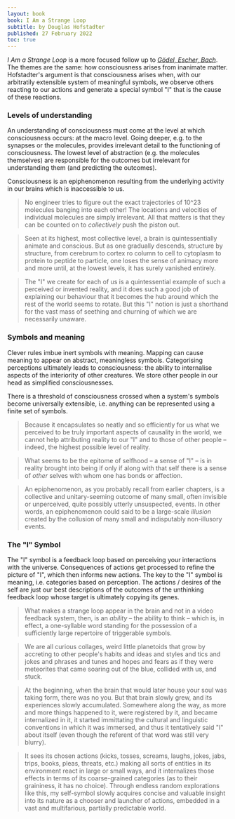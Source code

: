 ```yaml
---
layout: book
book: I Am a Strange Loop
subtitle: by Douglas Hofstadter
published: 27 February 2022
toc: true
---
```


*I Am a Strange Loop* is a more focused follow up to *[Gödel, Escher, Bach](Godel-Escher-Bach.md)*. The themes are the same: how consciousness arises from inanimate matter. Hofstadter's argument is that consciousness arises when, with our arbitratily extensible system of meaningful symbols, we observe others reacting to our actions and generate a special symbol "I" that is the cause of these reactions. 

### Levels of understanding
An understanding of consciousness must come at the level at which consciousness occurs: at the macro level. Going deeper, e.g. to the synapses or the molecules, provides irrelevant detail to the functioning of consciousness. The lowest level of abstraction (e.g. the molecules themselves) are responsible for the outcomes but irrelevant for understanding them (and predicting the outcomes).

Consciousness is an epiphenomenon resulting from the underlying activity in our brains which is inaccessible to us.

> No engineer tries to figure out the exact trajectories of 10^23 molecules banging into each other! The locations and velocities of individual molecules are simply irrelevant. All that matters is that they can be counted on to *collectively* push the piston out.

> Seen at its highest, most collective level, a brain is quintessentially animate and conscious. But as one gradually descends, structure by structure, from cerebrum to cortex ro column to cell to cytoplasm to protein to peptide to particle, one loses the sense of animacy more and more until, at the lowest levels, it has surely vanished entirely.

> The "I" we create for each of us is a quintessential example of such a perceived or invented reality, and it does such a good job of explaining our behaviour that it becomes the hub around which the rest of the world seems to rotate. But this "I" notion is just a shorthand for the vast mass of seething and churning of which we are necessarily unaware.

### Symbols and meaning
Clever rules imbue inert symbols with meaning. Mapping can cause meaning to appear on abstract, meaningless symbols. Categorising perceptions ultimately leads to consciousness: the ability to internalise aspects of the interiority of other creatures. We store other people in our head as simplified consciousnesses.

There is a threshold of consciousness crossed when a system's symbols become universally extensible, i.e. anything can be represented using a finite set of symbols.

> Because it encapsulates so neatly and so efficiently for us what we perceived to be truly important aspects of causality in the world, we cannot help attributing reality to our "I" and to those of other people – indeed, the highest possible level of reality.

> What seems to be the epitome of selfhood – a sense of "I" – is in reality brought into being if only if along with that self there is a sense of *other* selves with whom one has bonds or affection.

> An epiphenomenon, as you probably recall from earlier chapters, is a collective and unitary-seeming outcome of many small, often invisible or unperceived, quite possibly utterly unsuspected, events. In other words, an epiphenomenon could said to be a large-scale *illusion* created by the collusion of many small and indisputably non-illusory events.

### The "I" Symbol
The "I" symbol is a feedback loop based on perceiving your interactions with the universe. Consequences of actions get processed to refine the picture of "I", which then informs new actions.
The key to the "I" symbol is meaning, i.e. categories based on perception.
The actions / desires of the self are just our best descriptions of the outcomes of the unthinking feedback loop whose target is ultimately copying its genes.

> What makes a strange loop appear in the brain and not in a video feedback system, then, is an *ability* – the ability to think – which is, in effect, a one-syllable word standing for the possession of a sufficiently large repertoire of triggerable symbols.

> We are all curious collages, weird little planetoids that grow by accreting to other people's habits and ideas and styles and tics and jokes and phrases and tunes and hopes and fears as if they were meteorites that came soaring out of the blue, collided with us, and stuck.

> At the beginning, when the brain that would later house your soul was taking form, there was no you. But that brain slowly grew, and its experiences slowly accumulated. Somewhere along the way, as more and more things happened to it, were registered by it, and became internalized in it, it started immittating the cultural and linguistic conventions in which it was immersed, and thus it tentatively said "I" about itself (even though the referent of that word was still very blurry).

> It sees its chosen actions (kicks, tosses, screams, laughs, jokes, jabs, trips, books, pleas, threats, etc.) making all sorts of entities in its environment react in large or small ways, and it internalizes those effects in terms of its coarse-grained categories (as to their graininess, it has no choice). Through endless random explorations like this, my self-symbol slowly acquires concise and valuable insight into its nature as a chooser and launcher of actions, embedded in a vast and multifarious, partially predictable world.